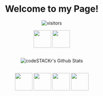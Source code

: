 <div align="center">
  
  <h1> Welcome to my Page!</h1>
  
</div>


  
<div align="center">
  
  ![visitors](https://visitor-badge.glitch.me/badge?page_id=derDeathraven.Profile)
  
</div>


<div align="center">
   <a href="https://jlcd.de" target="_blank"><img width="55" src="https://jlcd.de/android-chrome-192x192.png"/></a>
  <a href="https://www.linkedin.com/in/jean-luc-christoph-dittler-b95064137/" target="_blank"><img width="55" src="https://raw.githubusercontent.com/gilbarbara/logos/master/logos/linkedin-icon.svg"/></a>

</div>
<h2> </h2>
<div align="center">
  <img align="center" alt="codeSTACKr's Github Stats" src="https://github-readme-stats.vercel.app/api?username=DerDeathraven&show_icons=true&hide_border=true&theme=codeSTACKr" />
</div>


<h2> </h2>
<div align="center">
 
  <img width="55" src="https://raw.githubusercontent.com/gilbarbara/logos/master/logos/javascript.svg"/>
  <img width="55" src="https://raw.githubusercontent.com/gilbarbara/logos/master/logos/nodejs-icon.svg"/>
  <img width="55" src="https://raw.githubusercontent.com/gilbarbara/logos/master/logos/socket.io.svg"/>
  <img width="55" src="https://raw.githubusercontent.com/gilbarbara/logos/master/logos/threejs.svg"/>
 
  
 
 </div>

